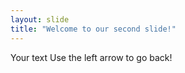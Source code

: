 ```yaml
---
layout: slide
title: "Welcome to our second slide!"
---
```

Your text
 Use the left arrow to go back!
